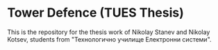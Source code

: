 Tower Defence (TUES Thesis)
======

This is the repository for the thesis work of Nikolay Stanev and Nikolay Kotsev, students from "Технологично училище Електронни системи".
